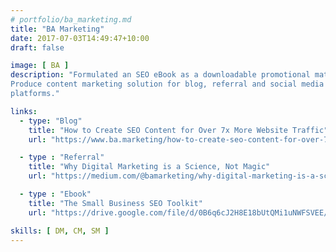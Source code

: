 ```yaml
---
# portfolio/ba_marketing.md
title: "BA Marketing"
date: 2017-07-03T14:49:47+10:00
draft: false

image: [ BA ]
description: "Formulated an SEO eBook as a downloadable promotional material.
Produce content marketing solution for blog, referral and social media
platforms."

links:
  - type: "Blog"
    title: "How to Create SEO Content for Over 7x More Website Traffic"
    url: "https://www.ba.marketing/how-to-create-seo-content-for-over-7x-more-website-traffic/"

  - type : "Referral"
    title: "Why Digital Marketing is a Science, Not Magic"
    url: "https://medium.com/@bamarketing/why-digital-marketing-is-a-science-not-magic-f3f6ecc825eb"

  - type : "Ebook"
    title: "The Small Business SEO Toolkit"
    url: "https://drive.google.com/file/d/0B6q6cJ2H8E18bUtQMi1uNWFSVEE/view"

skills: [ DM, CM, SM ]
---
```

